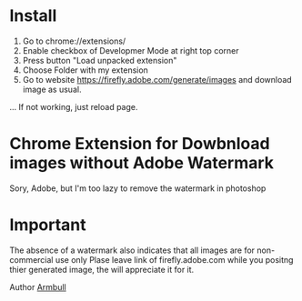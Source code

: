 # Install

1. Go to chrome://extensions/
2. Enable checkbox of Developmer Mode at right top corner
3. Press button "Load unpacked extension"
4. Choose Folder with my extension
5. Go to website https://firefly.adobe.com/generate/images and download image as usual.

... If not working, just reload page.

# Chrome Extension for Dowbnload images without Adobe Watermark

Sory, Adobe, but I'm too lazy to remove the watermark in photoshop

# Important

The absence of a watermark also indicates that all images are for non-commercial use only
Plase leave link of firefly.adobe.com while you positng thier generated image, the will appreciate it for it.

Author [Armbull](https://twitter.com/themrarmbull)
